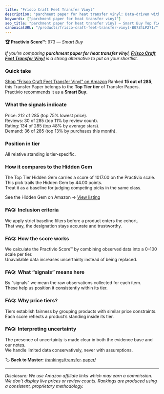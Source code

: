 ```yaml
---
title: "Frisco Craft Feet Transfer Vinyl"
description: "parchment paper for heat transfer vinyl: Data-driven within Top Tier ranking using the Practivio Score™. Positioned by quality, value, demand, findability, mom…"
keywords: ["parchment paper for heat transfer vinyl"]
seo_title: "parchment paper for heat transfer vinyl — Smart Buy Top Tier (2025)"
canonicalURL: "/products/frisco-craft-feet-transfer-vinyl-B07Z4LP271/"
---
```


**🏆 Practivio Score™:** 973 — _Smart Buy_


*If you're comparing **parchment paper for heat transfer vinyl**, **[Frisco Craft Feet Transfer Vinyl](https://www.amazon.com/dp/B07Z4LP271?tag=practivio-20)** is a strong alternative to put on your shortlist.*
### Quick take
[Shop “Frisco Craft Feet Transfer Vinyl” on Amazon](https://www.amazon.com/dp/B07Z4LP271?tag=practivio-20)
Ranked **15 out of 285**, this Transfer Paper belongs to the **Top Tier tier** of Transfer Papers.  
Practivio recommends it as a **Smart Buy**.

### What the signals indicate
Price: 212 of 285 (top 75% lowest price).  
Reviews: 30 of 285 (top 11% by review count).  
Rating: 134 of 285 (top 48% by average stars).  
Demand: 36 of 285 (top 13% by purchases this month).

### Position in tier
All relative standing is tier-specific.

### How it compares to the Hidden Gem
The Top Tier Hidden Gem carries a score of 1017.00 on the Practivio scale.  
This pick trails the Hidden Gem by 44.00 points.  
Treat it as a baseline for judging competing picks in the same class.  

See the Hidden Gem on Amazon → [View listing](https://www.amazon.com/dp/B074FXL9KD?tag=practivio-20)

### FAQ: Inclusion criteria
We apply strict baseline filters before a product enters the cohort.  
That way, the designation stays accurate and trustworthy.

### FAQ: How the score works
We calculate the Practivio Score™ by combining observed data into a 0–100 scale per tier.  
Unavailable data increases uncertainty instead of being replaced.

### FAQ: What “signals” means here
By “signals” we mean the raw observations collected for each item.  
These help us position it consistently within its tier.

### FAQ: Why price tiers?
Tiers establish fairness by grouping products with similar price constraints.  
Each score reflects a product’s standing inside its tier.

### FAQ: Interpreting uncertainty
The presence of uncertainty is made clear in both the evidence base and our notes.  
We handle limited data conservatively, never with assumptions.


🏷️ **Back to Master:** [/rankings/transfer-paper/](/rankings/transfer-paper/)

---
_Disclosure: We use Amazon affiliate links which may earn a commission. We don’t display live prices or review counts. Rankings are produced using a consistent, proprietary methodology._
